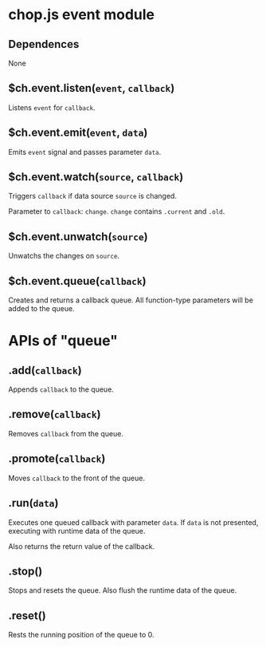 chop.js event module
====================

Dependences
-----------

None

$ch.event.listen(`event`, `callback`)
-------------------------------------

Listens `event` for `callback`.

$ch.event.emit(`event`, `data`)
-----------------------

Emits `event` signal and passes parameter `data`.

$ch.event.watch(`source`, `callback`)
-------------------------------------

Triggers `callback` if data source `source` is changed.

Parameter to `callback`: `change`. `change` contains `.current` and `.old`.

$ch.event.unwatch(`source`)
---------------------------

Unwatchs the changes on `source`.

$ch.event.queue(`callback`)
---------------------------

Creates and returns a callback queue. All function-type parameters will be added to the queue.

APIs of "queue"
===============

.add(`callback`)
----------------

Appends `callback` to the queue.

.remove(`callback`)
-------------------

Removes `callback` from the queue.

.promote(`callback`)
--------------------

Moves `callback` to the front of the queue.

.run(`data`)
------------

Executes one queued callback with parameter `data`. If `data` is not presented,
         executing with runtime data of the queue.

Also returns the return value of the callback.

.stop()
-------

Stops and resets the queue. Also flush the runtime data of the queue.

.reset()
--------

Rests the running position of the queue to 0.

